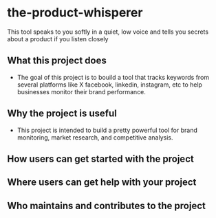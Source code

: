 # the-product-whisperer
This tool speaks to you softly in a quiet, low voice and tells you secrets about a product if you listen closely

## What this project does
- The goal of this project is to bouild a tool that tracks keywords from several platforms like X facebook, linkedin, instagram, etc to help businesses monitor their brand performance.

## Why the project is useful
- This project is intended to build a pretty powerful tool for brand monitoring, market research, and competitive analysis.

## How users can get started with the project

## Where users can get help with your project

## Who maintains and contributes to the project